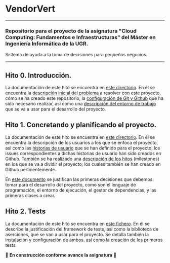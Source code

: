 # VendorVert
---

### Repositorio para el proyecto de la asignatura "Cloud Computing: Fundamentos e Infraestructuras" del Máster en Ingeniería Informática de la UGR.

Sistema de ayuda a la toma de decisiones para pequeños negocios.

***

## Hito 0. Introducción.

La documentación de este hito se encuentra en [este directorio](docs/hito0). En él se encuentra la [descripción inicial del problema](docs/hito0/0_descripcion_problema.md) a resolver con este proyecto, cómo se ha creado este repositorio, la [configuración de Git y Github](docs/hito0/0_creacion_repositorio.md) que ha sido necesario realizar, así como una [descripción del entorno de trabajo](docs/hito0/0_entorno_trabajo.md) que se va a usar para el desarrollo del proyecto.

## Hito 1. Concretando y planificando el proyecto.

La documentación de este hito se encuentra en [este directorio](docs/hito1). En él se encuentra la descripción de los usuarios a los que se enfoca el proyecto, así como las [historias de usuario](docs/hito1/1_historias_usuario.md) que se han definido para el proyecto; los issues correspondientes a dichas historias de usuario han sido creados en Github. También se ha realizado una [descripción de los hitos](docs/hito1/1_hitos_proyecto.md) (milestones) en los que se va a dividir el proyecto; los cuales también se han creado en Github pertinentemente. 

En [este documento](docs/hito1/1_primeras_decisiones.md) se justifican las primeras decisiones que debemos tomar para el desarrollo del proyecto, como son el lenguaje de programación, el entorno de ejecución, el gestor de dependencias, y las primeras clases a crear. 

## Hito 2. Tests

La documentación de este hito se encuentra en [este fichero](docs/hito2/2_framework_tests.md). En él se describe la justificación del framework de tests, así como la biblioteca de aserciones, que se van a usar para el proyecto. Se detalla también la instalación y configuración de ambos, así como la creación de los primeros tests.

:construction: **En construcción conforme avance la asignatura** :construction: